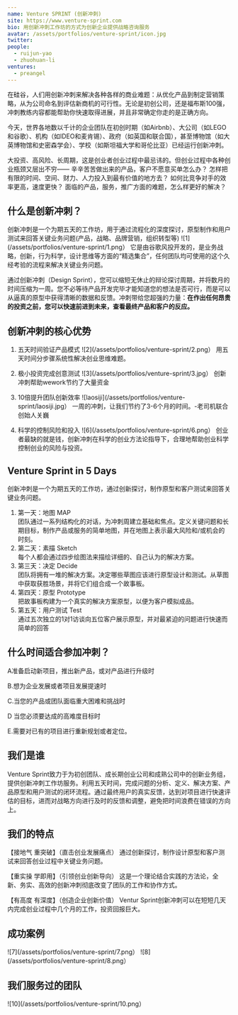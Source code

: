 ```yaml
---
name: Venture SPRINT (创新冲刺)
site: https://www.venture-sprint.com
bio: 用创新冲刺工作坊的方式为创新企业提供战略咨询服务
avatar: /assets/portfolios/venture-sprint/icon.jpg
twitter: 
people:
  - ruijun-yao
  - zhuohuan-li
ventures:
  - preangel
---
```

在硅谷，人们用创新冲刺来解决各种各样的商业难题：从优化产品到制定营销策略，从为公司命名到评估新商机的可行性。无论是初创公司，还是福布斯100强，冲刺教练内容都能帮助你快速取得进展，并且非常确定你走的是正确方向。

今天，世界各地数以千计的企业团队在初创时期（如Airbnb）、大公司（如LEGO和谷歌）、机构（如IDEO和麦肯锡）、政府（如英国和联合国），甚至博物馆（如大英博物馆和史密森学会）、学校（如斯坦福大学和哥伦比亚）已经运行创新冲刺。

大投资、高风险、长周期，这是创业者创业过程中最忌讳的。但创业过程中各种创业瓶颈又层出不穷——
辛辛苦苦做出来的产品，客户不愿意买单怎么办？
怎样把有限的时间、空间、财力、人力投入到最有价值的地方去？
如何比竞争对手的效率更高，速度更快？
面临的产品，服务，推广方面的难题，怎么样更好的解决？

## 什么是创新冲刺？

创新冲刺是一个为期五天的工作坊，用于通过流程化的深度探讨，原型制作和用户测试来回答关键业务问题(产品，战略、品牌营销，组织转型等)
![1](/assets/portfolios/venture-sprint/1.png）
它是由谷歌风投开发的，是业务战略，创新，行为科学，设计思维等方面的“精选集合”，任何团队均可使用的这个久经考验的流程来解决关键业务问题。

通过创新冲刺（Design Sprint），您可以缩短无休止的辩论探讨周期，并将数月的时间压缩为一周。您不必等待产品开发完毕才能知道您的想法是否可行，而是可以从逼真的原型中获得清晰的数据和反馈。冲刺带给您超强的力量：**在作出任何昂贵的投资之前，您可以快速前进到未来，查看最终产品和客户的反应。**

## 创新冲刺的核心优势

1. 五天时间验证产品模式
![2](/assets/portfolios/venture-sprint/2.png）
用五天时间分步骤系统性解决创业思维难题。

2. 极小投资完成创意测试
![3](/assets/portfolios/venture-sprint/3.jpg）
创新冲刺帮助wework节约了大量资金

3. 10倍提升团队创新效率
![laosiji](/assets/portfolios/venture-sprint/laosiji.jpg）
一周的冲刺，让我们节约了3-6个月的时间。-老司机联合创始人关巍

4. 科学的控制风险和投入
![6](/assets/portfolios/venture-sprint/6.png）
创业者最缺的就是钱，创新冲刺在科学的创业方法论指导下，合理地帮助创业科学控制创业的风险与投资。

## Venture Sprint in 5 Days

创新冲刺是一个为期五天的工作坊，通过创新探讨，制作原型和客户测试来回答关键业务问题。

1. 第一天：地图 MAP  
    团队通过一系列结构化的对话，为冲刺周建立基础和焦点。定义关键问题和长期目标，制作产品或服务的简单地图，并在地图上表示最大风险和/或机会的时刻。
1. 第二天：素描 Sketch  
    每个人都会通过四步绘图法来描绘详细的、自己认为的解决方案。
1. 第三天：决定  Decide  
    团队将拥有一堆的解决方案。决定哪些草图应该进行原型设计和测试。从草图中获取获胜场景，并将它们组合成一个故事板。
1. 第四天：原型 Prototype  
    把故事板构建为一个真实的解决方案原型，以便为客户模拟成品。
1. 第五天：用户测试 Test  
    通过五次独立的1对1访谈向五位客户展示原型，并对最紧迫的问题进行快速而简单的回答

## 什么时间适合参加冲刺？

A准备启动新项目，推出新产品，或对产品进行升级时

B.想为企业发展或者项目发展提速时

C.当您的产品或团队面临重大困难和挑战时

D 当您必须要达成的高难度目标时

E.需要对已有的项目进行重新规划或者定位。

## 我们是谁
Venture Sprint致力于为初创团队、成长期创业公司和成熟公司中的创新业务组，提供创新冲刺工作坊服务。利用五天时间，完成问题的分析、定义、解决方案、产品原型和用户测试的闭环流程。通过最终用户的真实反馈，达到对项目进行快速评估的目标，进而对战略方向进行及时的反馈和调整，避免把时间浪费在错误的方向上。

## 我们的特点

【接地气  重突破】（直击创业发展痛点）
通过创新探讨，制作设计原型和客户测试来回答创业过程中关键业务问题。

【重实操 学即用】（引领创业创新导向）
这是一个理论结合实践的方法论，全新、务实、高效的创新冲刺彻底改变了团队的工作和协作方式。

【有高度  有深度】（创造企业创新价值）
Ventur Sprint创新冲刺可以在短短几天内完成创业过程中几个月的工作，投资回报巨大。

## 成功案例

![7](/assets/portfolios/venture-sprint/7.png）
![8](/assets/portfolios/venture-sprint/8.png）

## 我们服务过的团队

![10](/assets/portfolios/venture-sprint/10.png）
